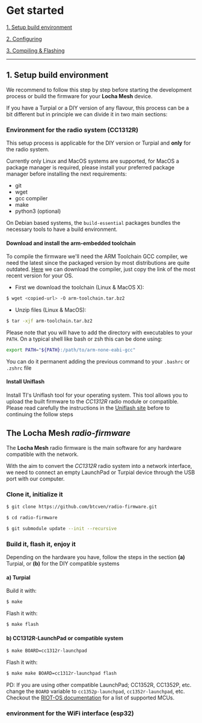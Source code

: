 # Get started

[1. Setup build environment]()

[2. Configuring]()

[3. Compiling & Flashing]()


---

## 1. Setup build environment

We recommend to follow this step by step before starting the development process or build the firmware for your **Locha Mesh** device.

If you have a Turpial or a DIY version of any flavour, this process can be a bit different but in principle we can divide it in two main sections:

### Environment for the radio system (CC1312R)

This setup process is applicable for the DIY version or Turpial and **only** for the radio system.

Currently only Linux and MacOS systems are supported, for MacOS a package manager is required, please install your preferred package manager before installing the next requirements:

 * git
 * wget
 * gcc compiler
 * make
 * python3 (optional)

On Debian based systems, the `build-essential` packages bundles the necessary tools to have a build environment.

#### Download and install the arm-embedded toolchain

To compile the firmware we'll need the ARM Toolchain GCC compiler, we need the latest since the packaged version by most distributions are quite outdated. [Here][arm-toolchain] we can download the compiler, just copy the link of the most recent version for your OS.

[arm-toolchain]: https://developer.arm.com/tools-and-software/open-source-software/developer-tools/gnu-toolchain/gnu-rm/downloads

- First we download the toolchain (Linux & MacOS X):

```sh
$ wget <copied-url> -O arm-toolchain.tar.bz2
```

- Unzip files (Linux & MacOS):

```sh
$ tar -xjf arm-toolchain.tar.bz2
```

Please note that you will have to add the directory with executables to your `PATH`. On a typical shell like bash or zsh this can be done using:

```sh
export PATH="${PATH}:/path/to/arm-none-eabi-gcc"
```

You can do it permanent adding the previous command to your `.bashrc` or `.zshrc` file

#### Install Uniflash

Install TI's Uniflash tool for your operating system. This tool allows you to upload the built firmware to the _CC1312R_ radio module or compatible. Please read carefully the instructions in the [Uniflash site](https://www.ti.com/tool/UNIFLASH) before to continuing the follow steps

## The Locha Mesh _radio-firmware_

The **Locha Mesh** radio firmware is the main software for any hardware compatible with the network.

With the aim to convert the _CC1312R_ radio system into a network interface, we need to connect an empty LaunchPad or Turpial device through the USB port with our computer.

### Clone it, initialize it

```sh
$ git clone https://github.com/btcven/radio-firmware.git

$ cd radio-firmware

$ git submodule update --init --recursive
```

### Build it, flash it, enjoy it

Depending on the hardware you have, follow the steps in the section **(a)** Turpial, or **(b)** for the DIY compatible systems

#### a) Turpial

Build it with:

```sh
$ make
```

Flash it with:

```sh
$ make flash
```


#### b) CC1312R-LaunchPad or compatible system

```sh
$ make BOARD=cc1312r-launchpad
```

Flash it with:

```sh
$ make make BOARD=cc1312r-launchpad flash
```

PD: If you are using other compatible LaunchPad; CC1352R, CC1352P, etc. change the `BOARD` variable to `cc1352p-launchpad`, `cc1352r-launchpad`, etc. Checkout the [RIOT-OS documentation](#1) for a list of supported MCUs.

### environment for the WiFi interface (esp32)
